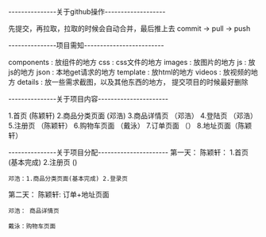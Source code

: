 ---------------关于github操作-------------------

先提交，再拉取，拉取的时候会自动合并，最后推上去
commit -> pull -> push

---------------项目需知-------------------------

components : 放组件的地方
css : css文件的地方
images : 放图片的地方
js : 放js的地方
json : 本地get请求的地方
template : 放html的地方
videos : 放视频的地方
details : 放一些需求截图，以及其他东西的地方，
提交项目的时候最好删除


---------------关于项目内容----------------------

1.首页 (陈颖轩)
2.商品分类页面 (邓浩)
3.商品详情页 （邓浩）
4.登陆页 （邓浩）
5.注册页  （陈颖轩）
6.购物车页面 （戴泳）
7.订单页面 （）
8.地址页面（陈颖轩）


---------------关于项目分配----------------------
第一天：
	陈颖轩： 1.首页 (基本完成) 2.注册页 ()

	邓浩：1.商品分类页面(基本完成) 2.登录页


第二天：
	陈颖轩: 订单+地址页面

	邓浩： 商品详情页

	戴泳：购物车页面
